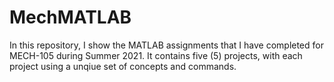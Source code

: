 # MechMATLAB
In this repository, I show the MATLAB assignments that I have completed for MECH-105 during Summer 2021.
It contains five (5) projects, with each project using a unqiue set of concepts and commands.

